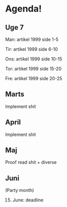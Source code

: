 Agenda!
=======
Uge 7
-----
Man: artikel 1999 side 1-5

Tir: artikel 1999 side 6-10

Ons: artikel 1999 side 10-15

Tor: artikel 1999 side 15-20

Fre: artikel 1999 side 20-25


Marts
-----
Implement shit

April
-----
Implement shit

Maj
---
Proof read shit + diverse

Juni
----
(Party month)

15. June: deadline
